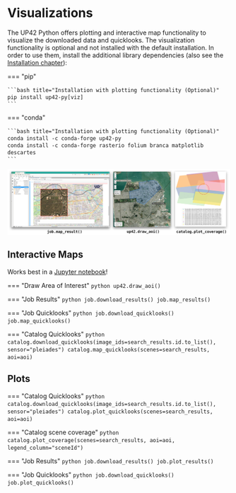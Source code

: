 # Visualizations



The UP42 Python offers plotting and interactive map functionality to visualize the downloaded data and quicklooks.
The visualization functionality is optional and not installed with the default installation. In order to use them, 
install the additional library dependencies (also see the [Installation chapter](installation.md)):

=== "pip"

    ```bash title="Installation with plotting functionality (Optional)"
    pip install up42-py[viz]
    ```

=== "conda"

    ```bash title="Installation with plotting functionality (Optional)"
    conda install -c conda-forge up42-py
    conda install -c conda-forge rasterio folium branca matplotlib descartes
    ```

![](assets/vizualisations.jpg)

## **Interactive Maps**

Works best in a [Jupyter notebook](https://jupyter.org/)!

=== "Draw Area of Interest"
    ```python
    up42.draw_aoi()
    ```

=== "Job Results"
    ```python
    job.download_results()
    job.map_results()
    ```

=== "Job Quicklooks"
    ```python
    job.download_quicklooks()
    job.map_quicklooks()
    ```

=== "Catalog Quicklooks"
    ```python
    catalog.download_quicklooks(image_ids=search_results.id.to_list(), sensor="pleiades")
    catalog.map_quicklooks(scenes=search_results, aoi=aoi)
    ```

## **Plots**


=== "Catalog Quicklooks"
    ```python
    catalog.download_quicklooks(image_ids=search_results.id.to_list(), sensor="pleiades")
    catalog.plot_quicklooks(scenes=search_results, aoi=aoi)
    ```

=== "Catalog scene coverage"
    ```python
    catalog.plot_coverage(scenes=search_results, aoi=aoi, legend_column="sceneId")
    ```

=== "Job Results"
    ```python
    job.download_results()
    job.plot_results()
    ```

=== "Job Quicklooks"
    ```python
    job.download_quicklooks()
    job.plot_quicklooks()
    ```
